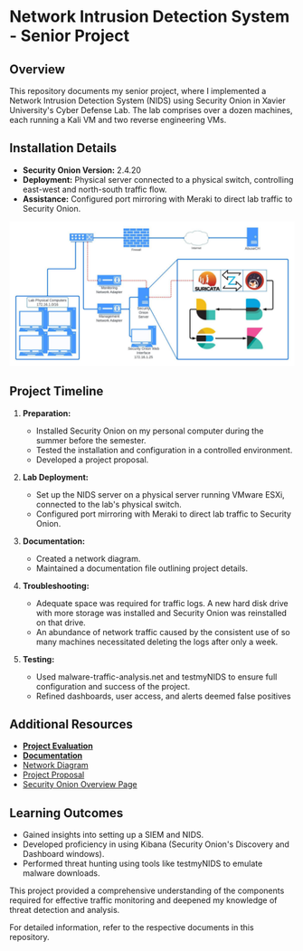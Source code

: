 # Network Intrusion Detection System - Senior Project

## Overview

This repository documents my senior project, where I implemented a Network Intrusion Detection System (NIDS) using Security Onion in Xavier University's Cyber Defense Lab. The lab comprises over a dozen machines, each running a Kali VM and two reverse engineering VMs.

## Installation Details

- **Security Onion Version:** 2.4.20
- **Deployment:** Physical server connected to a physical switch, controlling east-west and north-south traffic flow.
- **Assistance:** Configured port mirroring with Meraki to direct lab traffic to Security Onion.

![networkdiagram](images/Network_Diagram.jpeg)

## Project Timeline

1. **Preparation:**
    - Installed Security Onion on my personal computer during the summer before the semester.
    - Tested the installation and configuration in a controlled environment.
    - Developed a project proposal.


2. **Lab Deployment:**
    - Set up the NIDS server on a physical server running VMware ESXi, connected to the lab's physical switch.
    - Configured port mirroring with Meraki to direct lab traffic to Security Onion.

3. **Documentation:**
    - Created a network diagram.
    - Maintained a documentation file outlining project details.

4. **Troubleshooting:**
    - Adequate space was required for traffic logs. A new hard disk drive with more storage was installed and Security Onion was reinstalled on that drive.
    - An abundance of network traffic caused by the consistent use of so many machines necessitated deleting the logs after only a week.

5. **Testing:**
    - Used malware-traffic-analysis.net and testmyNIDS to ensure full configuration and success of the project.
    - Refined dashboards, user access, and alerts deemed false positives

## Additional Resources

- [**Project Evaluation**](./Improvements.md)
- [**Documentation**](./Documentation.md)
- [Network Diagram](./images/Network_Diagram.jpeg)
- [Project Proposal](./Project_Proposal.md)
- [Security Onion Overview Page](./Security_Onion_Overview.md)


## Learning Outcomes

- Gained insights into setting up a SIEM and NIDS.
- Developed proficiency in using Kibana (Security Onion's Discovery and Dashboard windows).
- Performed threat hunting using tools like testmyNIDS to emulate malware downloads.

This project provided a comprehensive understanding of the components required for effective traffic monitoring and deepened my knowledge of threat detection and analysis.

For detailed information, refer to the respective documents in this repository.
